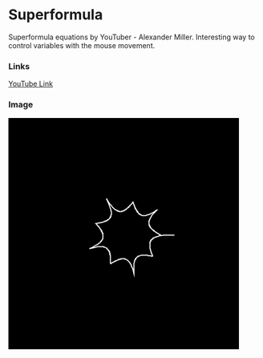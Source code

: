 # Superformula
Superformula equations by YouTuber - Alexander Miller.
Interesting way to control variables with the mouse movement.

### Links
[YouTube Link](https://www.youtube.com/watch?v=u6arTXBDYhQ&ab_channel=AlexanderMiller)

### Image
![anima](/images/anima.gif)
